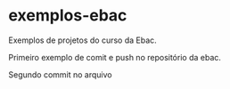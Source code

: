 # exemplos-ebac

Exemplos de projetos do curso da Ebac.

Primeiro exemplo de comit e push no repositório da ebac.

Segundo commit no arquivo
